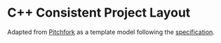 # C++ Consistent Project Layout

Adapted from [Pitchfork](https://github.com/vector-of-bool/pitchfork) as a template model 
following the [specification](https://api.csswg.org/bikeshed/?force=1&url=https://raw.githubusercontent.com/vector-of-bool/pitchfork/develop/data/spec.bs#libraries).

